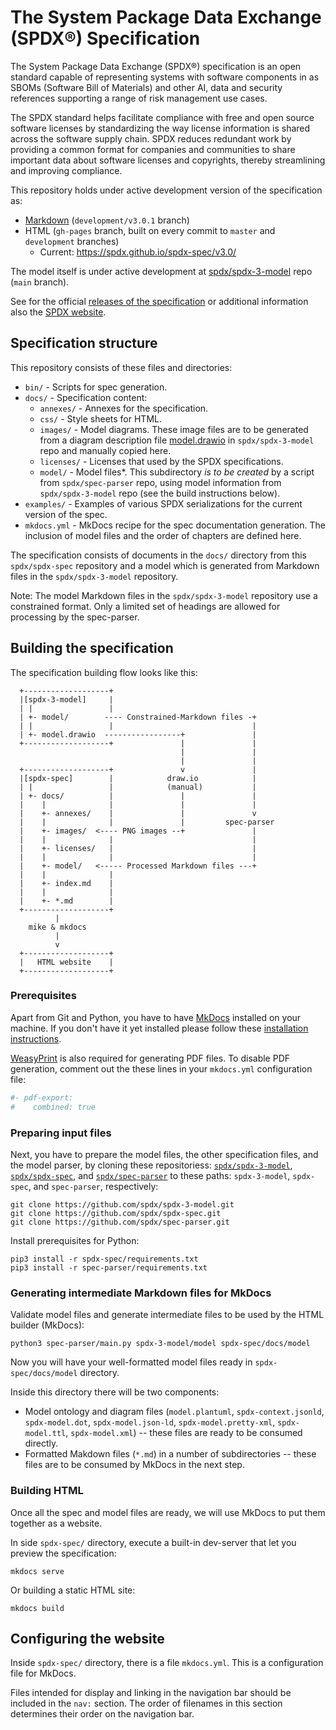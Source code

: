 # The System Package Data Exchange (SPDX®) Specification

The System Package Data Exchange (SPDX®) specification is an open standard
capable of representing systems with software components in as SBOMs
(Software Bill of Materials) and other AI, data and security references
supporting a range of risk management use cases.

The SPDX standard helps facilitate compliance with free and open source
software licenses by standardizing the way license information is shared across
the software supply chain. SPDX reduces redundant work by providing a common
format for companies and communities to share important data about software
licenses and copyrights, thereby streamlining and improving compliance.

This repository holds under active development version of the specification as:

- [Markdown](https://github.com/spdx/spdx-spec/tree/development/v3.0.1/docs)
  (`development/v3.0.1` branch)
- HTML (`gh-pages` branch, built on every commit to `master` and `development`
  branches)
  - Current: <https://spdx.github.io/spdx-spec/v3.0/>

The model itself is under active development at
[spdx/spdx-3-model](https://github.com/spdx/spdx-3-model/)
repo (`main` branch).

See for the official
[releases of the specification](https://spdx.org/specifications)
or additional information also the [SPDX website](https://spdx.org).

## Specification structure

This repository consists of these files and directories:

- `bin/` - Scripts for spec generation.
- `docs/` - Specification content:
  - `annexes/` - Annexes for the specification.
  - `css/` - Style sheets for HTML.
  - `images/` - Model diagrams. These image files are to be generated from a
    diagram description file
    [model.drawio](https://github.com/spdx/spdx-3-model/blob/main/model.drawio)
    in `spdx/spdx-3-model` repo and manually copied here.
  - `licenses/` - Licenses that used by the SPDX specifications.
  - `model/` - Model files*. This subdirectory _is to be created_ by a script
    from `spdx/spec-parser` repo, using model information from
    `spdx/spdx-3-model` repo (see the build instructions below).
- `examples/` - Examples of various SPDX serializations for the current version
  of the spec.
- `mkdocs.yml` - MkDocs recipe for the spec documentation generation. The
  inclusion of model files and the order of chapters are defined here.

The specification consists of documents in the `docs/` directory from this
`spdx/spdx-spec` repository and a model which is generated from Markdown files
in the `spdx/spdx-3-model` repository.

Note: The model Markdown files in the `spdx/spdx-3-model` repository use a
constrained format. Only a limited set of headings are allowed for processing
by the spec-parser.

## Building the specification

The specification building flow looks like this:

```text
  +-------------------+
  |[spdx-3-model]     |
  | |                 |
  | +- model/        ---- Constrained-Markdown files -+
  | |                 |                               |
  | +- model.drawio  -----------------+               |
  +-------------------+               |               |
                                      |               |
                                      |               |
  +-------------------+               v               |
  |[spdx-spec]        |            draw.io            |
  | |                 |            (manual)           |
  | +- docs/          |               |               |
  |    |              |               |               |
  |    +- annexes/    |               |               v
  |    |              |               |         spec-parser
  |    +- images/  <---- PNG images --+               |
  |    |              |                               |
  |    +- licenses/   |                               |
  |    |              |                               |
  |    +- model/   <----- Processed Markdown files ---+
  |    |              |
  |    +- index.md    |
  |    |              |
  |    +- *.md        |
  +-------------------+
          |
    mike & mkdocs
          |
          v
  +-------------------+
  |   HTML website    |
  +-------------------+
```

### Prerequisites

Apart from Git and Python, you have to have [MkDocs](http://mkdocs.org)
installed on your machine. If you don't have it yet installed please follow
these [installation instructions](http://www.mkdocs.org/#installation).

[WeasyPrint](https://doc.courtbouillon.org/weasyprint/stable/first_steps.html#installation)
is also required for generating PDF files. To disable PDF generation, comment
out the these lines in your `mkdocs.yml` configuration file:

```yaml
#- pdf-export:
#    combined: true
```

### Preparing input files

Next, you have to prepare the model files, the other specification files,
and the model parser, by cloning these repositoriess:
[`spdx/spdx-3-model`](https://github.com/spdx/spdx-3-model),
[`spdx/spdx-spec`](https://github.com/spdx/spdx-spec), and
[`spdx/spec-parser`](https://github.com/spdx/spec-parser)
to these paths: `spdx-3-model`, `spdx-spec`, and `spec-parser`, respectively:

```shell
git clone https://github.com/spdx/spdx-3-model.git
git clone https://github.com/spdx/spdx-spec.git
git clone https://github.com/spdx/spec-parser.git
```

Install prerequisites for Python:

```shell
pip3 install -r spdx-spec/requirements.txt
pip3 install -r spec-parser/requirements.txt
```

### Generating intermediate Markdown files for MkDocs

Validate model files and generate intermediate files to be used by the HTML
builder (MkDocs):

```shell
python3 spec-parser/main.py spdx-3-model/model spdx-spec/docs/model
```

Now you will have your well-formatted model files ready in
`spdx-spec/docs/model` directory.

Inside this directory there will be two components:

- Model ontology and diagram files (`model.plantuml`, `spdx-context.jsonld`,
  `spdx-model.dot`, `spdx-model.json-ld`, `spdx-model.pretty-xml`,
  `spdx-model.ttl`, `spdx-model.xml`) -- these files are ready to be consumed
  directly.
- Formatted Makdown files (`*.md`) in a number of subdirectories -- these
  files are to be consumed by MkDocs in the next step.

### Building HTML

Once all the spec and model files are ready, we will use MkDocs to put them
together as a website.

In side `spdx-spec/` directory, execute a built-in dev-server that let you
preview the specification:

```shell
mkdocs serve
```

Or building a static HTML site:

```shell
mkdocs build
```

## Configuring the website

Inside `spdx-spec/` directory, there is a file `mkdocs.yml`. This is a
configuration file for MkDocs.

Files intended for display and linking in the navigation bar should be
included in the `nav:` section. The order of filenames in this section
determines their order on the navigation bar.
